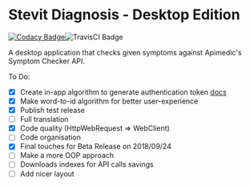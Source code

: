 # Stevit Diagnosis - Desktop Edition

[![Codacy Badge](https://api.codacy.com/project/badge/Grade/8a45aaca6d9d4a5eb86fdc400e42f6c5)](https://www.codacy.com/app/marjanovicstevan/stevit-diagnisis-desktop?utm_source=github.com&amp;utm_medium=referral&amp;utm_content=marjanovicsteva/stevit-diagnisis-desktop&amp;utm_campaign=Badge_Grade)![TravisCI Badge](https://travis-ci.org/marjanovicsteva/stevit-diagnisis-desktop.svg?branch=master)

A desktop application that checks given symptoms against Apimedic's Symptom Checker API.

To Do:
- [x] Create in-app algorithm to generate authentication token [docs](https://sandbox-authservice.priaid.ch/docs.html)
- [x] Make word-to-id algorithm for better user-experience
- [x] Publish test release
- [ ] Full translation
- [x] Code quality (HttpWebRequest => WebClient)
- [ ] Code organisation
- [x] Final touches for Beta Release on 2018/09/24
- [ ] Make a more OOP approach
- [ ] Downloads indexes for API calls savings
- [ ] Add nicer layout
